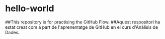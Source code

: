 # hello-world
##This repository is for practising the GitHub Flow.
##Aquest respositori ha estat creat com a part de l'aprenentatge de GitHub en el curs d'Anàlisis de Dades.
